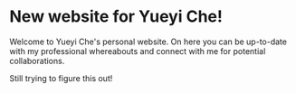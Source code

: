 # New website for Yueyi Che!

Welcome to Yueyi Che's personal website. On here you can be up-to-date with my professional whereabouts and connect with me for potential collaborations. 

Still trying to figure this out! 
